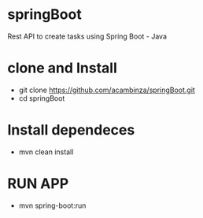 # springBoot
Rest API to create tasks using Spring Boot - Java

# clone and Install
- git clone https://github.com/acambinza/springBoot.git
- cd springBoot

# Install dependeces
- mvn clean install

# RUN APP
- mvn spring-boot:run